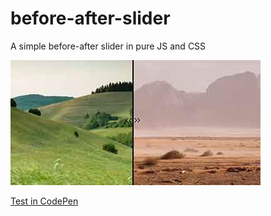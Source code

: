 # before-after-slider
A simple before-after slider in pure JS and CSS

![Before-After Slider](https://github.com/eve-at/before-after-slider/blob/master/img/before-after-slider.jpg?raw=true)

[Test in CodePen](https://codepen.io/amuraviov/pen/poBvqpw)
